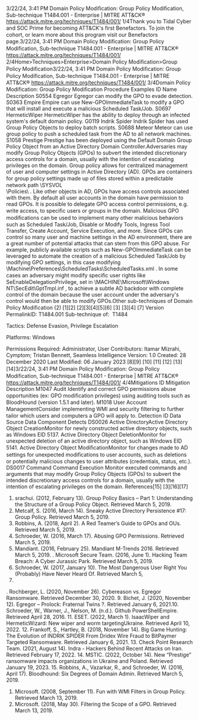 3/22/24, 3:41 PM Domain Policy Modiﬁcation: Group Policy Modiﬁcation, Sub-technique T1484.001 - Enterprise | MITRE ATT&CK®
https://attack.mitre.org/techniques/T1484/001/ 1/4Thank you to Tidal Cyber and SOC Prime for becoming ATT&CK's ﬁrst Benefactors. To join the cohort, or learn more about this program visit our
Benefactors page.3/22/24, 3:41 PM Domain Policy Modiﬁcation: Group Policy Modiﬁcation, Sub-technique T1484.001 - Enterprise | MITRE ATT&CK®
https://attack.mitre.org/techniques/T1484/001/ 2/4Home>Techniques>Enterprise>Domain Policy Modiﬁcation>Group Policy Modiﬁcation3/22/24, 3:41 PM Domain Policy Modiﬁcation: Group Policy Modiﬁcation, Sub-technique T1484.001 - Enterprise | MITRE ATT&CK®
https://attack.mitre.org/techniques/T1484/001/ 3/4Domain Policy Modiﬁcation: Group Policy Modiﬁcation
Procedure Examples
ID Name Description
S0554 Egregor Egregor can modify the GPO to evade detection. 
S0363 Empire Empire can use New-GPOImmediateTask to modify a GPO that will install and execute a malicious
Scheduled Task/Job.
S0697 HermeticWiper HermeticWiper has the ability to deploy through an infected system's default domain policy.
G0119 Indrik Spider Indrik Spider has used Group Policy Objects to deploy batch scripts.
S0688 Meteor Meteor can use group policy to push a scheduled task from the AD to all network machines.
S1058 Prestige Prestige has been deployed using the Default Domain Group Policy Object from an Active Directory Domain
Controller.Adversaries may modify Group Policy Objects (GPOs) to subvert the intended discretionary access controls for a domain, usually with the
intention of escalating privileges on the domain. Group policy allows for centralized management of user and computer settings in Active
Directory (AD). GPOs are containers for group policy settings made up of ﬁles stored within a predictable network path \\SYSVOL\
\Policies\ .
Like other objects in AD, GPOs have access controls associated with them. By default all user accounts in the domain have permission to
read GPOs. It is possible to delegate GPO access control permissions, e.g. write access, to speciﬁc users or groups in the domain.
Malicious GPO modiﬁcations can be used to implement many other malicious behaviors such as Scheduled Task/Job, Disable or Modify
Tools, Ingress Tool Transfer, Create Account, Service Execution, and more. Since GPOs can control so many user and machine
settings in the AD environment, there are a great number of potential attacks that can stem from this GPO abuse.
For example, publicly available scripts such as New-GPOImmediateTask can be leveraged to automate the creation of a malicious
Scheduled Task/Job by modifying GPO settings, in this case modifying
\Machine\Preferences\ScheduledTasks\ScheduledTasks.xml . In some cases an adversary might modify speciﬁc user
rights like SeEnableDelegationPrivilege, set in \MACHINE\Microsoft\Windows NT\SecEdit\GptTmpl.inf , to achieve a subtle
AD backdoor with complete control of the domain because the user account under the adversary's control would then be able to modify
GPOs.Other sub-techniques of Domain Policy Modiﬁcation (2)
[1][2]
[2][3][4][5][6]
[3]
[3][4]
[7]
Version PermalinkID: T1484.001
Sub-technique of:  T1484

Tactics: Defense Evasion, Privilege Escalation

Platforms: Windows

Permissions Required: Administrator, User
Contributors: Itamar Mizrahi, Cymptom; Tristan Bennett, Seamless Intelligence
Version: 1.0
Created: 28 December 2020
Last Modiﬁed: 06 January 2023
[8][9]
[10]
[11]
[12]
[13]
[14]3/22/24, 3:41 PM Domain Policy Modiﬁcation: Group Policy Modiﬁcation, Sub-technique T1484.001 - Enterprise | MITRE ATT&CK®
https://attack.mitre.org/techniques/T1484/001/ 4/4Mitigations
ID Mitigation Description
M1047 Audit Identify and correct GPO permissions abuse opportunities (ex: GPO modiﬁcation privileges) using
auditing tools such as BloodHound (version 1.5.1 and later).
M1018 User Account
ManagementConsider implementing WMI and security ﬁltering to further tailor which users and computers a GPO
will apply to.
Detection
ID Data Source Data Component Detects
DS0026 Active DirectoryActive Directory
Object CreationMonitor for newly constructed active directory objects, such as Windows EID 5137.
Active Directory
Object DeletionMonitor for unexpected deletion of an active directory object, such as Windows EID
5141.
Active Directory
Object ModiﬁcationMonitor for changes made to AD settings for unexpected modiﬁcations to user
accounts, such as deletions or potentially malicious changes to user attributes
(credentials, status, etc.).
DS0017 Command Command Execution Monitor executed commands and arguments that may modify Group Policy
Objects (GPOs) to subvert the intended discretionary access controls for a domain,
usually with the intention of escalating privileges on the domain.
References[15]
[3][16][17]
1. srachui. (2012, February 13). Group Policy Basics – Part 1:
Understanding the Structure of a Group Policy Object.
Retrieved March 5, 2019.
2. Metcalf, S. (2016, March 14). Sneaky Active Directory
Persistence #17: Group Policy. Retrieved March 5, 2019.
3. Robbins, A. (2018, April 2). A Red Teamer’s Guide to GPOs and
OUs. Retrieved March 5, 2019.
4. Schroeder, W. (2016, March 17). Abusing GPO Permissions.
Retrieved March 5, 2019.
5. Mandiant. (2016, February 25). Mandiant M-Trends 2016.
Retrieved March 5, 2019.
. Microsoft Secure Team. (2016, June 1). Hacking Team
Breach: A Cyber Jurassic Park. Retrieved March 5, 2019.
7. Schroeder, W. (2017, January 10). The Most Dangerous User
Right You (Probably) Have Never Heard Of. Retrieved March 5,
2019.
. Rochberger, L. (2020, November 26). Cybereason vs. Egregor
Ransomware. Retrieved December 30, 2020.
9. Bichet, J. (2020, November 12). Egregor – Prolock: Fraternal
Twins ?. Retrieved January 6, 2021.10. Schroeder, W., Warner, J., Nelson, M. (n.d.). Github
PowerShellEmpire. Retrieved April 28, 2016.
11. ESET. (2022, March 1). IsaacWiper and HermeticWizard: New
wiper and worm targetingUkraine. Retrieved April 10, 2022.
12. Frankoff, S., Hartley, B. (2018, November 14). Big Game
Hunting: The Evolution of INDRIK SPIDER From Dridex Wire
Fraud to BitPaymer Targeted Ransomware. Retrieved January
6, 2021.
13. Check Point Research Team. (2021, August 14). Indra -
Hackers Behind Recent Attacks on Iran. Retrieved February 17,
2022.
14. MSTIC. (2022, October 14). New “Prestige” ransomware
impacts organizations in Ukraine and Poland. Retrieved
January 19, 2023.
15. Robbins, A., Vazarkar, R., and Schroeder, W. (2016, April 17).
Bloodhound: Six Degrees of Domain Admin. Retrieved March
5, 2019.
1. Microsoft. (2008, September 11). Fun with WMI Filters in
Group Policy. Retrieved March 13, 2019.
17. Microsoft. (2018, May 30). Filtering the Scope of a GPO.
Retrieved March 13, 2019.